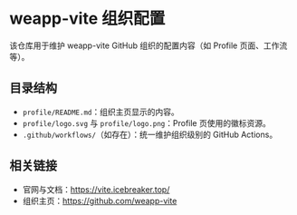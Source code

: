 # weapp-vite 组织配置

该仓库用于维护 weapp-vite GitHub 组织的配置内容（如 Profile 页面、工作流等）。

## 目录结构

- `profile/README.md`：组织主页显示的内容。
- `profile/logo.svg` 与 `profile/logo.png`：Profile 页使用的徽标资源。
- `.github/workflows/`（如存在）：统一维护组织级别的 GitHub Actions。

## 相关链接

- 官网与文档：<https://vite.icebreaker.top/>
- 组织主页：<https://github.com/weapp-vite>
